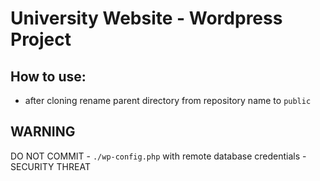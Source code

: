 # University Website - Wordpress Project

## How to use:
* after cloning rename parent directory from repository name to `public`
## WARNING
DO NOT COMMIT - `./wp-config.php` with remote database credentials - SECURITY THREAT
